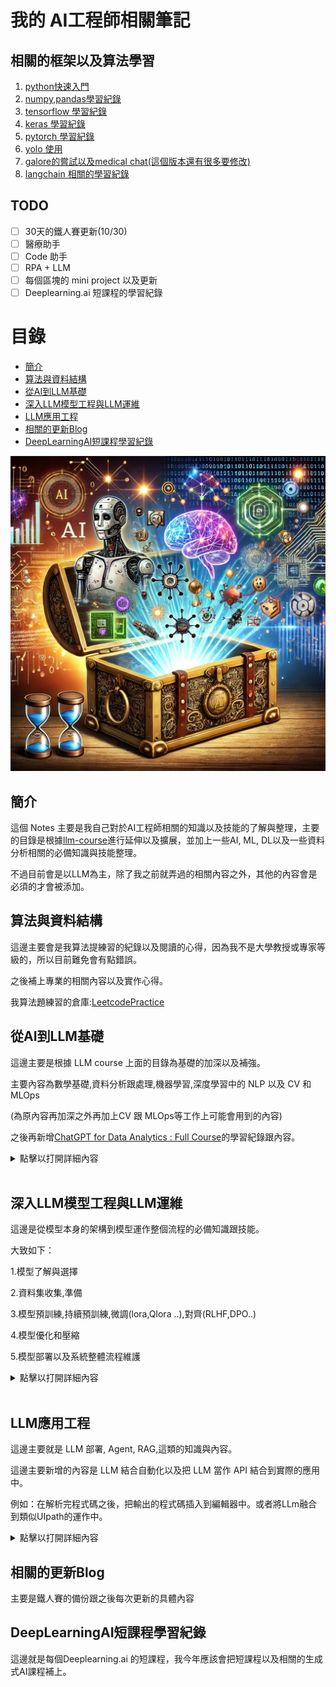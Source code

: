 # 我的 AI工程師相關筆記
## 相關的框架以及算法學習
1. [python快速入門](https://github.com/markl-a/My-AI-Engineer-s-Notes/blob/main/1.%E5%BE%9EAI%E5%88%B0LLM%E5%9F%BA%E7%A4%8E/1.AI%2CML/1.%E5%BF%AB%E9%80%9F%E5%85%A5%E9%96%80python.ipynb)
2. [numpy,pandas學習紀錄](https://github.com/markl-a/My-AI-Engineer-s-Notes/blob/main/1.%E5%BE%9EAI%E5%88%B0LLM%E5%9F%BA%E7%A4%8E/1.AI%2CML/2.Python%E7%9A%84%EF%BC%AD%EF%BC%AC%E7%9B%B8%E9%97%9C%E6%A8%A1%E5%A1%8A%E5%A5%97%E4%BB%B6%E4%BD%BF%E7%94%A8.ipynb)
3. [tensorflow 學習紀錄](https://github.com/markl-a/My-AI-Engineer-s-Notes/tree/main/1.%E5%BE%9EAI%E5%88%B0LLM%E5%9F%BA%E7%A4%8E/2.DL%2CMLOps/01.DL-Tensorflow2)
4. [keras 學習紀錄](https://github.com/markl-a/My-AI-Engineer-s-Notes/blob/main/1.%E5%BE%9EAI%E5%88%B0LLM%E5%9F%BA%E7%A4%8E/2.DL%2CMLOps/02.DL-Keras3/1.ANN/ANN.ipynb)
5. [pytorch 學習紀錄](https://github.com/markl-a/My-AI-Engineer-s-Notes/tree/main/1.%E5%BE%9EAI%E5%88%B0LLM%E5%9F%BA%E7%A4%8E/2.DL%2CMLOps/03.DL-Pytorch)
6. [yolo 使用](https://github.com/markl-a/My-AI-Engineer-s-Notes/blob/main/1.%E5%BE%9EAI%E5%88%B0LLM%E5%9F%BA%E7%A4%8E/2.DL%2CMLOps/04.CV-Ultralytics/1.yolo8%E7%89%A9%E4%BB%B6%E5%81%B5%E6%B8%AC/1.train/how_to_auto_train_yolov8_model_with_autodistill%E4%BF%AE%E6%94%B9%E7%89%88.ipynb)
7. [galore的嘗試以及medical chat(這個版本還有很多要修改)](https://github.com/markl-a/My-AI-Engineer-s-Notes/tree/main/2.%E6%B7%B1%E5%85%A5LLM%E6%A8%A1%E5%9E%8B%E5%B7%A5%E7%A8%8B%E8%88%87LLM%E9%81%8B%E7%B6%AD)
8. [langchain 相關的學習紀錄](https://github.com/markl-a/My-AI-Engineer-s-Notes/tree/main/3.LLM%E6%87%89%E7%94%A8%E5%B7%A5%E7%A8%8B/1.LangchainDemos)


## TODO

 - [ ] 30天的鐵人賽更新(10/30)
 - [ ] 醫療助手
 - [ ] Code 助手
 - [ ] RPA + LLM
 - [ ] 每個區塊的 mini project 以及更新
 - [ ] Deeplearning.ai 短課程的學習紀錄

# 目錄

- [簡介](#簡介)
- [算法與資料結構](#算法與資料結構)
- [從AI到LLM基礎](#從ai到llm基礎)
- [深入LLM模型工程與LLM運維](#深入llm模型工程與llm運維)
- [LLM應用工程](#llm應用工程)
- [相關的更新Blog](#相關的更新blog)
- [DeepLearningAI短課程學習紀錄](#deeplearningai短課程學習紀錄)

![cover](./img/aie_cover.png)

## 簡介

這個 Notes 主要是我自己對於AI工程師相關的知識以及技能的了解與整理，主要的目錄是根據[llm-course](https://github.com/mlabonne/llm-course)進行延伸以及擴展，並加上一些AI, ML, DL以及一些資料分析相關的必備知識與技能整理。

不過目前會是以LLM為主，除了我之前就弄過的相關內容之外，其他的內容會是必須的才會被添加。

## 算法與資料結構

這邊主要會是我算法提練習的紀錄以及閱讀的心得，因為我不是大學教授或專家等級的，所以目前難免會有點錯誤。

之後補上專業的相關內容以及實作心得。

我算法題練習的倉庫:[LeetcodePractice](https://github.com/markl-a/LeetcodePractice)

## 從AI到LLM基礎

這邊主要是根據 LLM course 上面的目錄為基礎的加深以及補強。

主要內容為數學基礎,資料分析跟處理,機器學習,深度學習中的 NLP 以及 CV 和 MLOps

(為原內容再加深之外再加上CV 跟 MLOps等工作上可能會用到的內容)

之後再新增[ChatGPT for Data Analytics : Full Course](https://youtu.be/uhyMqbZI6rM?si=ebSO8H07ELUZn57z)的學習紀錄跟內容。

<details>
<summary>點擊以打開詳細內容</summary>

![從AI到LLM基礎](./img/從AI到LLM基礎.png)

### 1. 機器學習數學基礎

在掌握機器學習之前，了解支撐了這些演算法的基本數學概念非常重要。不過其實大概看這三個影片課程大概就可以了，這一系列的影片教學有教學跟實作，其他的就有興趣再看。

1.線性代數:[Linear Algebra for Machine Learning](https://www.youtube.com/playlist?list=PLRDl2inPrWQW1QSWhBU0ki-jq_uElkh2a)

這對於理解許多演算法至關重要，尤其是深度學習中使用的演算法。關鍵概念包括向量、矩陣、行列式、特徵值和特徵向量、向量空間和線性變換。
  
2.微積分:[Calculus for Machine Learning ](https://www.youtube.com/playlist?list=PLRDl2inPrWQVu2OvnTvtkRpJ-wz-URMJx)

許多機器學習演算法涉及連續函數的最佳化，這需要了解導數、積分、極限和級數。另外多變量微積分和梯度的概念也很重要。
 
3.機率與統計:[Probability for Machine Learning ](https://www.youtube.com/playlist?list=PLRDl2inPrWQWwJ1mh4tCUxlLfZ76C1zge)

這些對於理解模型如何從數據中學習並做出預測至關重要。 關鍵概念包括機率論、隨機變數、機率分佈、期望、變異數、協方差、相關性、假設檢定、信賴區間、最大似然估計和貝葉斯推理。

<details>
<summary>點擊以打開可延伸的閱讀以及參考連結：</summary>
  
</br>
可延伸的閱讀以及參考：

</br>

電子書：

- [深度學習中的數學](https://github.com/jash-git/Jash-good-idea-20200304-001/blob/master/CN%20AI%20book/%E6%B7%B1%E5%BA%A6%E5%AD%A6%E4%B9%A0%E7%9A%84%E6%95%B0%E5%AD%A6.pdf)

- [深度學習基礎以及數學原理](https://github.com/HaoMood/File/blob/master/%E6%B7%B1%E5%BA%A6%E5%AD%A6%E4%B9%A0%E5%9F%BA%E7%A1%80%E5%8F%8A%E6%95%B0%E5%AD%A6%E5%8E%9F%E7%90%86.pdf)

其他相關連結：

- [動手深度學習-中的預備知識那章](https://zh-v2.d2l.ai/d2l-zh-pytorch.pdf)
- [動手深度學習這本書也能讓一般人大致上了解深度學習的運作](http://zh.gluon.ai/chapter_introduction/deep-learning-intro.html)
- [Blog- 深度學習(Deep Learning)-數學整理](https://dysonma.github.io/2021/01/27/%E6%B7%B1%E5%BA%A6%E5%AD%B8%E7%BF%92-Deep-Learning-%E6%95%B8%E5%AD%B8%E6%95%B4%E7%90%86/)
- [Blog- 機器/深度學習-基礎數學篇(一)(內容跟上面雷同)](https://chih-sheng-huang821.medium.com/%E6%A9%9F%E5%99%A8%E5%AD%B8%E7%BF%92-%E5%9F%BA%E7%A4%8E%E6%95%B8%E5%AD%B8%E7%AF%87-%E4%B8%80-1c8337179ad6)
- [我是如何學習深度學習中的數學的？(可參考方法)](https://yanwei-liu.medium.com/%E6%88%91%E6%98%AF%E5%A6%82%E4%BD%95%E5%AD%B8%E7%BF%92%E6%B7%B1%E5%BA%A6%E5%AD%B8%E7%BF%92%E4%B8%AD%E7%9A%84%E6%95%B8%E5%AD%B8%E7%9A%84-a26eee623638)

- [深度學習經典(花書)](https://github.com/ytin16/awesome-machine-learning-1/blob/master/Deep-Learning%E8%8A%B1%E4%B9%A6-%E3%80%8A%E6%B7%B1%E5%BA%A6%E5%AD%A6%E4%B9%A0%E3%80%8B-%E4%B8%AD%E6%96%87%E7%89%88.pdf)

- [深度學習經典(花書)中的數學推導](https://github.com/MingchaoZhu/DeepLearning)

- [繁中的深度學習中的數學相關資料](https://hackmd.io/@changken/rkukooSGS#%E6%A9%9F%E5%99%A8%E5%AD%B8%E7%BF%92%E5%8F%8A%E6%B7%B1%E5%BA%A6%E5%AD%B8%E7%BF%92%E7%9A%84%E8%B3%87%E6%96%99)
- [用 Python 學微積分](https://ryancheunggit.gitbooks.io/calculus-with-python/content/01Functions.html)
- [機器學習的數學基礎：矩陣篇](http://www.hahack.com/math/math-matrix/)
- [機器學習的數學基礎：向量篇](http://www.hahack.com/math/math-vector/)
- [機器學習的數學基礎：線性代數進階篇](http://www.hahack.com/math/math-linear-algebra-graded/)
- [Python for Probability, Statistics, and Machine Learning](https://github.com/unpingco/Python-for-Probability-Statistics-and-Machine-Learning)
- [Think Bayes](https://greenteapress.com/wp/think-bayes/)
- [統計分佈 方開泰教授 王元教授](http://item.jd.com/12019664.html)
- [概率論與數理統計 陳希孺教授](https://www.amazon.cn/dp/B073LBYPZ4/ref=sr_1_1?ie=UTF8&qid=1546071311&sr=8-1&keywords=陈希儒)
- [Linear Regression in Python with Scikit-Learn](https://stackabuse.com/linear-regression-in-python-with-scikit-learn/)
- [線性代數自學課程，國內外學習資源](https://selflearningsuccess.com/linear-algebra-courses/#Mathematics_for_Machine_Learning_Linear_Algebra): 本文彙整國內外線性代數自學課程，提供給規劃學習線性代數的朋友們參考。
- [3Blue1Brown - 線性代數的本質](https://www.youtube.com/watch?v=fNk_zzaMoSs&list=PLZHQObOWTQDPD3MizzM2xVFitgF8hE_ab): 此系列的影片介紹幾何相關的概念
- [StatQuest with Josh Starmer - 統計基礎知識](https://www.youtube.com/watch?v=qBigTkBLU6g&list=PLblh5JKOoLUK0FLuzwntyYI10UQFUhsY9): 為許多統計概念提供簡單明了的解釋。
- [Aerin女士的AP統計直觀理解](https://automata88.medium.com/list/cacc224d5e7d): 提供每個機率分佈背後的Medium文章清單。
- [沉浸式線性代數](https://immersivemath.com/ila/learnmore.html): 線性代數的另一種圖像化詮釋.
- [Khan Academy - 線性代數](https://www.khanacademy.org/math/linear-algebra): 非常適合初學者，因為它以非常直觀的方式解釋了概念。
- [Khan Academy - 微積分](https://www.khanacademy.org/math/calculus-1): 一門涵蓋微積分所有基礎知識的互動課程。
- [Khan Academy - 機率與統計](https://www.khanacademy.org/math/statistics-probability): 以易於理解的格式提供材料。
---
</details>

### 2. AI簡介

- **AI大致的歷史跟介紹**:
    - [人工智慧史-維基百科](https://zh.wikipedia.org/zh-tw/%E4%BA%BA%E5%B7%A5%E6%99%BA%E8%83%BD%E5%8F%B2)
    - [人工智慧到生成式AI的發展(2010 ~2024)](https://github.com/markl-a/My-AI-Engineer-s-Notes/blob/main/1.%E5%BE%9EAI%E5%88%B0LLM%E5%9F%BA%E7%A4%8E/1.AI%2CML/%E4%BA%BA%E5%B7%A5%E6%99%BA%E6%85%A7%E5%88%B0%E7%94%9F%E6%88%90%E5%BC%8FAI%E7%9A%84%E7%99%BC%E5%B1%95(2010%20~2024).md)

- **AI課程推薦**:

    -  這邊我推薦大致可以通過這個課程入門AI:
        [Harvard CS50’s Artificial Intelligence with Python – Full University Course](https://youtu.be/5NgNicANyqM?si=yTbD-6wCbPYzsCVL)

        下面的課程在學完之後也可以參考下，不過基本上面那個應該就足夠了。

        [General Intro | Stanford CS221: Artificial Intelligence: Principles and Techniques (Autumn 2021)](https://youtu.be/ZiwogMtbjr4?si=1KUL6JkiQE7qyiju)

        [MIT 6.034 Artificial Intelligence, Fall 2010](https://youtu.be/TjZBTDzGeGg?si=9qV18PmDo9i63Qxsu)

        可以從上面的內容發現，隨著時間的演變，這些基礎學科的內容著重的部分其實也有很多改變，所以要學的話大概也就學自己需要的就可以了。

### 3. 機器學習與Python

Python 是一種強大而靈活的程式語言，由於其可讀性、一致性和強大的資料科學庫生態系統，特別適合機器學習。


- **Python基礎**: Python程式設計需要很好地理解基本語法、資料類型、錯誤處理和物件導向程式設計。
    -  推薦閱讀,應用-[Python自學從哪開始？線上免費資源一次告訴你！](https://blog.luckertw.com/python-learning/)
    - 其實去 freecode camp 練下大概就可以了，程式語言只要會C ,C++的話，除了彙編語言或verilog這類的語言之外其他的語言就不會相差太多。
    - 在弄清楚基本的原理後，實作的項目可參考: [Project-based-learning](https://github.com/practical-tutorials/project-based-learning?tab=readme-ov-file#python)
- **資料科學函式庫**: 包括熟悉用於數值運算的 NumPy、用於資料操作和分析的 Pandas、用於資料視覺化的 Matplotlib 和 Seaborn。
    -  推薦閱讀,應用-[Data Analysis with Python - Full Course for Beginners (Numpy, Pandas, Matplotlib, Seaborn)](https://youtu.be/r-uOLxNrNk8?si=vHI8UVb-CvwmPgzY)
- **資料預處理**: 這涉及特徵縮放和標準化、處理缺失資料、異常值檢測、分類資料編碼以及將資料拆分為訓練集、驗證集和測試集。
    -  推薦閱讀,應用- 概覽[[資料分析&機器學習] 第2.4講：資料前處理(Missing data, One-hot encoding, Feature Scaling)](https://medium.com/jameslearningnote/%E8%B3%87%E6%96%99%E5%88%86%E6%9E%90-%E6%A9%9F%E5%99%A8%E5%AD%B8%E7%BF%92-%E7%AC%AC2-4%E8%AC%9B-%E8%B3%87%E6%96%99%E5%89%8D%E8%99%95%E7%90%86-missing-data-one-hot-encoding-feature-scaling-3b70a7839b4a)
    -  推薦閱讀,應用-[[機器學習筆記]數據預處理](https://doremi31618.medium.com/%E6%A9%9F%E5%99%A8%E5%AD%B8%E7%BF%92%E7%AD%86%E8%A8%98-%E6%95%B8%E6%93%9A%E9%A0%90%E8%99%95%E7%90%8601-ae90853978da)
- **機器學習課程**:[Machine Learning in 2024 – Beginner's Course](https://youtu.be/bmmQA8A-yUA?si=_2Ga-3WKdar_80fj)
- **機器學習函式庫**: 熟練使用 Scikit-learn（一個提供多種監督和非監督學習演算法的函式庫）至關重要。了解如何實現線性迴歸、邏輯迴歸、決策樹、隨機森林、k 最近鄰 (K-NN) 和 K 均值聚類等演算法非常重要。PCA 和 t-SNE 等降維技術也有助於視覺化高維度資料。
    -  推薦閱讀,應用(裡面有ipynb)-[Scikit-learn Crash Course - Machine Learning Library for Python](https://www.youtube.com/watch?v=0B5eIE_1vpU&t=240s)
    -  推薦閱讀,應用(裡面有ipynb)-[Python for Data Science Course – Hands-on Projects with EDA, AB Testing & Business Intelligence](https://youtu.be/FTpmwX94_Yo?si=6ctmP5mvrXas88y4)


📚 資源：

- [Python 資料科學手冊(裡面有ipynb ,colab)](https://jakevdp.github.io/PythonDataScienceHandbook/)
- [Real Python](https://realpython.com/): 綜合資源，包含初學者和進階 Python 概念的文章和教學。
- [freeCodeCamp - 學習 Python](https://www.youtube.com/watch?v=rfscVS0vtbw): 長影片，完整介紹了 Python 中的所有核心概念。
- [Python 資料科學手冊](https://jakevdp.github.io/PythonDataScienceHandbook/): 免費的數位書籍，是學習 pandas、NumPy、Matplotlib 和 Seaborn 的絕佳資源。
- [freeCodeCamp - 適合所有人的機器學習](https://youtu.be/i_LwzRVP7bg): 為初學者介紹不同的機器學習演算法。
- [Udacity - 機器學習簡介](https://www.udacity.com/course/intro-to-machine-learning--ud120): 免費課程，涵蓋 PCA 和其他幾個機器學習概念。

---
### 4. 神經網絡,深度學習與自然語言處理(NLP)和電腦視覺(CV)

- **基礎知識**: 這包括理解神經網路的結構，例如層、權重、偏差和激活函數（sigmoid、tanh、ReLU 等）
    - [3Blue1Brown - 什麼是神經網路？](https://www.youtube.com/watch?v=aircAruvnKk): 該影片直觀地解釋了神經網路及其內部運作原理。
- **深度學習框架**: 目前是在深度學習框架方面還是 Pytorch 最熱門，但是有些老應用跟某些 Google 相關的應用仍還是使用 Tensorflow 。假如要入門的話建議下面四個連結找一個入門並實作一個應用即可。
    - [freeCodeCamp - 深度學習速成課程](https://www.youtube.com/watch?v=VyWAvY2CF9c): 此影片簡潔地介紹了深度學習中所有最重要的概念。
    - [動手深度學習官網](https://zh.d2l.ai/chapter_linear-networks/index.html)
    - [動手深度學習包含 tensorflow,pytorch 程式碼的教學，不過要自己debug](https://zh-v2.d2l.ai/d2l-zh.zip)
    - [pytorch官網教學](https://pytorch.org/tutorials/beginner/basics/intro.html):建議學習路線: Introduction to PyTorch ->Image and Video ,Audio ,Text 按需學習，只學需要的就好(建議只先選一個)。
    - [tensorflow 官網教學](https://www.tensorflow.org/tutorials?hl=zh-tw): Begginner -> Adanced(也是建議按需學習)
- **訓練與最佳化**: 熟悉反向傳播和不同類型的損失函數，例如均方誤差 (MSE) 和交叉熵。了解各種最佳化演算法，例如梯度下降、隨機梯度下降、RMSprop 和 Adam。
神經網路是許多機器學習模型的基本組成部分，特別是在深度學習領域。為了有效地利用它們，全面了解它們的設計和機制至關重要。
- **過度擬合**: 了解過度擬合的概念（模型在訓練資料上表現良好，但在未見過的資料上表現不佳）並學習各種正則化技術（dropout、L1/L2 正則化、提前停止、資料增強）來防止過度擬合。
- **實作多層感知器 (MLP)**: 使用 PyTorch 建構 MLP，也稱為全連接網路。
  
📚 其他資源:
- [Patrick Loeber - PyTorch 教學](https://www.youtube.com/playlist?list=PLqnslRFeH2UrcDBWF5mfPGpqQDSta6VK4): 為初學者學習 PyTorch 的系列影片。

---

#### 4.1 電腦視覺(CV)

電腦視覺 (Computer Vision)：電腦視覺是人工智慧的一個分支，它使電腦能夠從數位圖像和影片中提取、分析和理解有意義的資訊。電腦視覺的應用範圍廣泛，從自動駕駛汽車到醫學影像分析，再到增強現實。


**深度學習在計算機視覺中的應用**涉及到使用深度神經網絡（如卷積神經網絡）來進行圖像識別、分類、分割等任務。這些技術已廣泛應用於自動駕駛、醫療影像分析、監控系統等領域。

### 1. **卷積神經網絡 (CNN) 基礎**
- **基本結構**: 學習CNN的基本結構，包括卷積層、池化層、激活函數和全連接層。
- **經典架構**: 了解經典的CNN架構如LeNet、AlexNet、VGG、GoogLeNet、ResNet等，以及它們在ImageNet等大型數據集上的應用。

    - [Stanford CS231n: Convolutional Neural Networks for Visual Recognition](http://cs231n.stanford.edu/): 深入了解CNN理論和實踐的課程資源。
    - [Andrew Ng's Deep Learning Specialization](https://www.coursera.org/specializations/deep-learning): 包括卷積神經網絡的專門課程。

### 2. **圖像分類與識別**
- **圖像分類**: 使用深度學習模型進行圖像分類任務，包括單標籤和多標籤分類。
- **物體檢測**: 了解區域提議網絡（RPN）及其在Faster R-CNN中的應用，以及其他物體檢測方法如YOLO和SSD。

    - [YOLO: Real-Time Object Detection](https://pjreddie.com/darknet/yolo/): 了解YOLO算法的實際應用。
    - [Faster R-CNN Paper](https://arxiv.org/abs/1506.01497): 了解物體檢測中的Faster R-CNN模型。

### 3. **圖像分割**
- **語義分割**: 使用全卷積網絡（FCN）、U-Net等模型對圖像進行像素級的分類。
- **實例分割**: 了解Mask R-CNN等模型，實現對圖像中不同物體實例的區分。

    - [U-Net Paper](https://arxiv.org/abs/1505.04597): 針對生物醫學圖像分割的U-Net模型介紹。
    - [Mask R-CNN Paper](https://arxiv.org/abs/1703.06870): 詳細介紹實例分割的Mask R-CNN模型。

### 4. **生成對抗網絡 (GAN)**
- **GAN基礎**: 學習生成對抗網絡的基本原理，包括生成器和判別器的設計。
- **應用**: 探索GAN在圖像生成、圖像風格轉換、超分辨率等方面的應用。

    - [Ian Goodfellow's GAN Paper](https://arxiv.org/abs/1406.2661): GAN的原始論文。
    - [DCGAN Tutorial](https://pytorch.org/tutorials/beginner/dcgan_faces_tutorial.html): 使用PyTorch進行DCGAN的實踐教程。

### 5. **基於Transformer的模型**
- **Vision Transformer (ViT)**: 了解Transformer架構在計算機視覺中的應用，特別是在圖像分類等任務中的表現。

    - [Vision Transformer Paper](https://arxiv.org/abs/2010.11929): 詳細介紹ViT的理論和應用。

### 6. **資源與實踐**
- **實踐平台**: 使用Kaggle等平台進行實踐，參與計算機視覺比賽和項目。
- **學習工具**: 使用TensorFlow、PyTorch等框架進行模型設計和訓練。

    - [PyTorch Documentation](https://pytorch.org/docs/stable/index.html): PyTorch的官方文檔和教程。
    - [TensorFlow for Deep Learning](https://www.tensorflow.org/learn): TensorFlow的深度學習指南。

這些內容涵蓋了深度學習在計算機視覺中的核心技術和應用，幫助學習者全面掌握從基礎到進階的知識與技能。

---

#### 4.2 自然語言處理(NLP)

NLP 是人工智慧的一個令人著迷的分支，它彌合了人類語言和機器理解之間的差距。從簡單的文字處理到理解語言的細微差別，NLP 在翻譯、情緒分析、聊天機器人等許多應用中發揮著至關重要的作用。

- **文字預處理**: 學習各種文字預處理步驟，例如分詞（將文字分割成單字或句子）、詞幹擷取（將單字還原為其詞根形式）、詞形還原（與詞幹擷取類似，但考慮上下文）、停用詞刪除等。
- **特徵提取技術**: 熟悉將文字資料轉換為機器學習演算法可以理解的格式的技術。主要方法包括詞袋 (BoW)、詞頻-逆文檔頻率 (TF-IDF) 和 n-gram。
- **詞嵌入**: 詞嵌入是一種詞表示形式，允許具有相似意義的詞具有相似的表示形式。主要方法包括 Word2Vec、GloVe 和 FastText。
    - [Jay Alammar - The Illustration Word2Vec](https://jalammar.github.io/illustrated-word2vec/):了解著名 Word2Vec 架構的一個好材料。
- **遞歸神經網路 (RNN)**: 了解 RNN 的工作原理，RNN 是一種設計用於處理序列資料的神經網路。探索 LSTM 和 GRU，這兩種能夠學習長期依賴關係的 RNN 變體。
    - [Jake Tae - PyTorch RNN from Scratch](https://jaketae.github.io/study/pytorch-rnn/): 在 PyTorch 中實用且簡單地實作 RNN、LSTM 和 GRU 模型。
    - [colah's blog - Understanding LSTM Networks](https://colah.github.io/posts/2015-08-Understanding-LSTMs/): 一篇更理論性的 LSTM 網路文章。
- **基於 Transformer 跟預訓練模型的 NLP**: 由於基於類 Transformer 的模型能處理之前其他 經典 NLP 模型處理的任務，並且大部分任務能做得更好，所以我覺得這是必學的一部分。
    - [NLP course from huggingface](https://huggingface.co/learn/nlp-course/chapter1/1)

📚 Resources:
- [RealPython - NLP with spaCy in Python](https://realpython.com/natural-language-processing-spacy-python/): 有關 Python 中用於 NLP 任務的 spaCy 函式庫的詳細指南。
- [Kaggle - NLP Guide](https://www.kaggle.com/learn-guide/natural-language-processing):一些 notebooks 和資源，用於 Python 中 NLP 的實踐解釋。 

</details>

<br>


## 深入LLM模型工程與LLM運維

這邊是從模型本身的架構到模型運作整個流程的必備知識跟技能。

大致如下：

1.模型了解與選擇

2.資料集收集,準備

3.模型預訓練,持續預訓練,微調(lora,Qlora ..),對齊(RLHF,DPO..)

4.模型優化和壓縮

5.模型部署以及系統整體流程維護

<details>
<summary>點擊以打開詳細內容</summary>

![roadmap_scientist](./img/LLM_Model_Roadmap.png)
---
### LLM 簡介與架構

#### 1. **簡介**
大型語言模型（LLM）在自然語言處理（NLP）領域取得了顯著的進步。這些模型大多基於Transformer架構，特別是解碼器部分，如GPT模型系列。理解LLM的基本輸入（tokens 令牌）和輸出（logits）以及注意力機制對於掌握LLM的工作原理至關重要。

詳細的LLM簡介可參照我翻譯的：

1. [Stanford CS25-Apr 2024: V4 I Overview of Transformers - Transformers and LLMs: An Introduction(上)](https://ithelp.ithome.com.tw/articles/10343567)

2. [Stanford CS25-Apr 2024: V4 I Overview of Transformers - Transformers and LLMs: An Introduction(下)](https://ithelp.ithome.com.tw/articles/10343633)

看完上面的連結對目前大模型的狀況變可以了解一二。

**延伸閱讀與觀看**：
- [Hugging Face- NLP Course](https://huggingface.co/learn/nlp-course/zh-TW/chapter1/1): 難度較低的課程，適合快速入門和對 transformer 中的 NLP有一個了解。
- [[1hr Talk] Intro to Large Language Models](https://youtu.be/zjkBMFhNj_g?si=VnNOE1gggtAhxTDn): 大型語言模型的簡介講座。

- [CS25: Transformers United V4](https://web.stanford.edu/class/cs25/): 史丹佛大學的Transformer課程，涵蓋架構及應用，較為深入。

#### 2. **LLM 整體架構 - Transformer整體架構**

LLM通常基於Transformer架構，其中特別採用了僅使用解碼器的設計（例如GPT系列）。這些模型使用自注意力機制來處理輸入並生成輸出。其他的架構則之後會陸續介紹。

具體請參照：

1. [Let's build GPT: from scratch, in code, spelled out. 學習紀錄](https://ithelp.ithome.com.tw/articles/10343476)

2. 最原始的 transformer 版本圖文詳細敘述：[Transformer 運作原理圖解](https://jalammar.github.io/illustrated-transformer/) by Jay Alammar

3. [Let's reproduce GPT-2 (124M)](https://youtu.be/l8pRSuU81PU?si=qwkdLAXfFlk_aRJp):跑完這個流程大概對程式碼跟模型的理解絕對會更深的多。

4. [nanoGPT 流程圖像化](https://bbycroft.net/llm) by Brendan Bycroft: 3D視覺化展示LLM內部運作。

**延伸閱讀與觀看**：
- [LLM Foundations](https://fullstackdeeplearning.com/llm-bootcamp/spring-2023/llm-foundations/): 包含詳細的模型架構介紹和理論背景。-這個類似上面的內容，不過內容比較廣泛以及片介紹性質。

- [LLM-from-scratch.ipynb](https://colab.research.google.com/gist/iamaziz/171170dce60d9cd07fab221507fd1d52): 簡化版的GPT模型實作範例。

- [從編解碼和字詞嵌入開始，一步一步理解Transformer](https://www.youtube.com/watch?v=GGLr-TtKguA)

- [Hugging Face - transformers doc](https://huggingface.co/docs/transformers/v4.44.0/en/quicktour): Hugging Face 的 transformers庫的文件和教學，對transformer 的方方面面都有介紹到，英文的版本最為詳細。

- [Building LLMs from Scratch](https://youtu.be/UU1WVnMk4E8?si=Vn1IbHE5p5LUQmKi): 這個類似 Let's build GPT: from scratch，不過更為詳細。

- [GPT-2圖解](https://jalammar.github.io/illustrated-gpt2/) by Jay Alammar: 專注於GPT架構的視覺化解釋。

#### 3. **標記化 Tokenization**
將原始文本資料轉換為模型可以理解的格式，即token。這過程包括將文本拆分為標記（通常是單字或子單字）。

**具體請參考:**
- [Let's build the GPT Tokenizer](https://youtu.be/zduSFxRajkE?si=IhIuECg3ZSGHRtWT): 解釋如何構建GPT分詞器。

中文方面兩者擇一了解即可，找了很久沒找到繁中的，感覺可惜。

- [怎么让英文大预言模型支持中文？（一）构建自己的tokenization 
](https://www.cnblogs.com/xiximayou/p/17500806.html)

- [【中文编码】利用bert-base-chinese中的Tokenizer实现中文编码嵌入](https://blog.csdn.net/qq_43426908/article/details/134748200)



#### 4. **注意力機制**
注意力機制是LLM的核心技術，它使得模型能夠在生成輸出時關注輸入的不同部分。這包括自注意力和縮放點積注意力機制，相關的介紹其實在前面架構介紹的內容裡也有提到。

**延伸閱讀與觀看**：
- [Attention? Attention!](https://lilianweng.github.io/posts/2018-06-24-attention/) by Lilian Weng: 對注意力機制必要性的正式介紹。
- [動手深度學習-注意力機制](https://zh.d2l.ai/chapter_attention-mechanisms/index.html): 詳細介紹注意力機制的理論和實現。

#### 5. **文字生成**
模型使用不同的策略生成文本輸出。常見策略包括貪婪解碼、波束搜尋、top-k 採樣和核採樣。
- [Decoding Strategies in LLMs](https://mlabonne.github.io/blog/posts/2023-06-07-Decoding_strategies.html): 對各種解碼策略的圖像化介紹及程式碼實現。

**延伸閱讀與觀看**：
- [如何產生文本: 透過 Transformers 以不同的解碼方法產生文本](https://huggingface.co/blog/zh/how-to-generate): 介紹各種文本生成策略及其實現。

#### 6. **參考的流程跑通專案**

下面的都是對岸的，沒辦法，因為流程跟繁中是最類似的，假如有繁中的話拜託讓我知道，萬分感謝。

1. [GPT2-Chinese](https://github.com/Morizeyao/GPT2-Chinese)
2. [ChatLM-mini-Chinese](https://github.com/charent/ChatLM-mini-Chinese)

#### 7. **其他的模型架構或方法**

##### 7.1 **新的位置嵌入 Positional embeddings相關方法**: 

在了解原始 transformer 的 Positional embeddings方法後，就可看下不同的方法，像是[RoPE](https://arxiv.org/abs/2104.09864) 這樣的相對位置編碼方案。或實現 [YaRN](https://arxiv.org/abs/2309.00071) (通過溫度因子乘以注意力矩陣) 跟 [ALiBi](https://arxiv.org/abs/2108.12409) (基於token距離的注意力獎懲) 來擴展上下文長度。

- [Extending the RoPE](https://blog.eleuther.ai/yarn/) by EleutherAI: 總結不同位置編碼技術的文章.

- [Understanding YaRN](https://medium.com/@rcrajatchawla/understanding-yarn-extending-context-window-of-llms-3f21e3522465) by Rajat Chawla: 對YaRN的介紹.
  
##### 7.2 **Mamba ,RWKV , TTT等新模型**:

說是新模型其實提出也有一段時間了，我感覺我問了Chat-gpt, Gemini, Claude 有哪些2024或2023新提出的大模型架構還比我自己找的文章速度要快，所以有興趣的自己去問問就好。

- Mamba 介紹：[一文讀懂Mamba：具有選擇狀態空間的線性時間序列建模](https://zhuanlan.zhihu.com/p/680846351)

- RWKV 介紹:[RWKV 模型解析](https://zhuanlan.zhihu.com/p/640050680)

- TTT 介紹:[Test-Time Training on Graphs with Large Language Models (LLMs)](https://arxiv.org/pdf/2404.13571)

- [REALM: Integrating Retrieval into Language Representation Models](https://research.google/blog/realm-integrating-retrieval-into-language-representation-models/):結合了 Transformer 和外部記憶體，能夠存儲和檢索知識，提高模型在知識密集型任務上的表現。

- [RETRO](https://www.jiqizhixin.com/articles/2022-01-04-8): DeepMind 提出的模型，使用檢索器從大型資料庫中獲取資訊，增強模型的知識和事實準確性。



##### 7.3 **模型融合 Model merging**: 

另外將以訓練的模型合併也是一個提升表先的方法，具體的可參考這個 [mergekit](https://github.com/cg123/mergekit) 庫，這個課實現了許多融合的方法，如 SLERP, [DARE](https://arxiv.org/abs/2311.03099), 和 [TIES](https://arxiv.org/abs/2311.03099)。

模型融合通常指的是將多個已訓練的模型合併成一個單一模型的過程。這不僅僅是用參數平均或投票決定輸出，而是在模型的權重和結構層面上進行合併。這個過程不需要再次訓練，可以通過數學操作（如球面線性內插（SLERP）或其他融合技術）將不同模型的知識整合起來。模型融合可用於創建一個表現更佳、更強大的模型，通常是將多個模型在特定任務上的優勢結合起來。

- [Merge LLMs with mergekit](https://mlabonne.github.io/blog/posts/2024-01-08_Merge_LLMs_with_mergekit.html): 關於使用mergekit進行模型融合的教程.

##### 7.4 **專家混合 Mixture of Experts**: 

[Mixtral](https://arxiv.org/abs/2401.04088) 因其卓越的性能而重新使MoE架構流行起來。 與此同時，開源社區出現了一種frankenMoE，通過融合像 [Phixtral](https://huggingface.co/mlabonne/phixtral-2x2_8)這樣的模型，這是一個更經濟且性能良好的選項。MoE是一種結構，它包含多個子模型或“專家”，每個專家專門處理不同的任務或數據子集。在MoE架構中，一個“gate”或調度器決定對於給定的輸入，哪個專家被使用。這是一種稀疏啟動方法，可以大幅提升模型的容量和效率，因為不是所有的專家都會對每個輸入進行響應。

- [Mixture of Experts Explained](https://huggingface.co/blog/moe) by Hugging Face: 關於MoE及其工作方式的詳盡指南.
  
##### 7.5 **多模態模型 Multimodal models**: 

這類模型像是（ [CLIP](https://openai.com/research/clip), [Stable Diffusion](https://stability.ai/stable-image), 或 [LLaVA](https://llava-vl.github.io/)) 能處理多種類型的輸入（文本、圖像、音頻等）以及具備了統一的嵌入空間，從而具備了強大的應用能力，如文本到圖像。
    
- [Large Multimodal Models](https://huyenchip.com/2023/10/10/multimodal.html) by Chip Huyen: 對多模態系統及其近期發展歷史的概述.
    
- [Sora可能架構的解析](https://blog.csdn.net/v_JULY_v/article/details/136143475?spm=1000.2115.3001.5927)
---
其實大致流程應該是：
    1. 確定需求 
    2. 預訓練模型選擇 
    3. 構建或選擇資料集 
    4. 微調,對齊 
    5. 壓縮 
    6. 評估

只是我因為想把訓練方式根據資料量的差異由大排到小，

所以我就把 ( 預訓練與預訓練模型選擇 ) 放到第三個講。

另外，內容有誤的地方請立刻通知我！！

### 2. 構建或選擇資料集

雖然從維基百科和其他網站找到原始資料很容易，

但在許多環境中收集成對的問答、範例和答案卻很困難。

與傳統的機器學習一樣，資料集的品質直接影響模型的成效，因此可說是微調過程中最重要的環節。

要用到的資料集又被稱為指令資料集（Instruction Dataset），可以簡單理解為問答的資料集。

可參考的整體流程:

- [Preparing a Dataset for Instruction tuning](https://wandb.ai/capecape/alpaca_ft/reports/How-to-Fine-Tune-an-LLM-Part-1-Preparing-a-Dataset-for-Instruction-Tuning--Vmlldzo1NTcxNzE2) by Thomas Capelle:
    -  Alpaca和Alpaca-GPT4資料集的探索以及如何標準化資料。

- [GPT 3.5 for news classification](https://medium.com/@kshitiz.sahay26/how-i-created-an-instruction-dataset-using-gpt-3-5-to-fine-tune-llama-2-for-news-classification-ed02fe41c81f) by Kshitiz Sahay: 
    - 使用GPT 3.5建立範例資料集來微調Llama 2的新聞分類。 


1. **使用現有的資料集**：資料集可以在Kaggle、Huggingface、GitHub和GitLab上尋找。
    
    比較有名的包括[TMMLU+ Dataset](https://huggingface.co/datasets/ikala/tmmluplus)。此外，Huggingface上還有一些繁體中文訓練集可供使用。
    - 如果沒有你需要的資料集，可以將英文或簡中翻譯成繁體中文，參考[這個方法](https://github.com/vTuanpham/Large_dataset_translator)。

2. **使用工具收集資料並製作成資料集**：
    - [How to scrape the web for LLM in 2024: Jina AI (Reader API), Mendable (firecrawl) and Scrapegraph-ai](https://www.youtube.com/watch?v=QxHE4af5BQE&t=6s)
    - [Scrape Any Website using llama3+Ollama+ScrapeGraphAI | Fully Local + Free](https://youtu.be/2BTI3KIiGHU?si=M_t4CZhHHpPEukpR)
    - [AI時代新爬蟲：網站自動轉LLM數據，firecrawl深度玩法解讀](https://www.youtube.com/watch?v=mx06IpGRJWo)

3. **使用類 [Alpaca](https://crfm.stanford.edu/2023/03/13/alpaca.html)的方法產生資料集**：使用OpenAI API（GPT）從頭開始產生合成資料。可以指定種子和系統提示來建立多樣化的資料集。
    - 範例1(使用 Langchain 和 GPT-4 產生葡萄牙語臨床指導資料集): [Generating a Clinical Instruction Dataset](https://medium.com/mlearning-ai/generating-a-clinical-instruction-dataset-in-portuguese-with-langchain-and-gpt-4-6ee9abfa41ae) by Solano Todeschini: 關於如何使用GPT-4建立綜合指導資料集的教學。
    - 簡單任務的範例2: [How To Create Datasets for Finetuning From Multiple Sources! Improving Finetunes With Embeddings.](https://youtu.be/fYyZiRi6yNE?si=mYgoyAeCMkkKQUr1)   
    - 簡單任務的範例3: [How I created an instruction dataset using GPT 3.5 to fine-tune Llama 2 for news classification](https://medium.com/@kshitiz.sahay26/how-i-created-an-instruction-dataset-using-gpt-3-5-to-fine-tune-llama-2-for-news-classification-ed02fe41c81f)

3. **進階技巧**：了解如何使用[Evol-Instruct](https://arxiv.org/abs/2304.12244)改進現有資料集，如何產生和[Orca](https://arxiv.org/abs/2306.02707)及[phi-1](https://arxiv.org/abs/2306.11644)論文中類似的高品質合成資料。
    - [Evol-Instruct中文概略的解釋](https://zhuanlan.zhihu.com/p/668755469)

4. **資料過濾**：傳統技巧包括使用正規表示式、刪除近似重複項、關注具有大量標記的答案等。
    - [Dataset creation for fine-tuning LLM](https://colab.research.google.com/drive/1GH8PW9-zAe4cXEZyOIE-T9uHXblIldAg?usp=sharing): 包含一些過濾資料集和上傳結果技術的Notebook。

5. **提示詞模板**：目前還沒有真正的標準方法來格式化說明範本和答案，因此了解不同的聊天範本很重要，如[ChatML](https://learn.microsoft.com/en-us/azure/ai-services/openai/how-to/chatgpt?tabs=python&pivots=programming-language-chat-ml)和[Alpaca](https://crfm.stanford.edu/2023/03/13/alpaca.html)等。
    - [Chat Template](https://huggingface.co/blog/chat-templates) by Matthew Carrigan: 關於提示模板的Hugging Face頁面。

---
### 3. 預訓練以及預訓練模型選擇

#### 預訓練模型選擇

目前我查詢並經過粗略的使用後覺得應該可使用的繁體中文大模型如下:

1. [國研院-Llama3-TAIDE](https://huggingface.co/taide)
2. [MediaTek Research -Breeze](https://huggingface.co/MediaTek-Research)
3. [繁體中文專家模型開源專案TAiwan Mixture of Experts」（Project TAME）](https://github.com/MiuLab/Taiwan-LLM)
[yentinglin's Collections](https://huggingface.co/collections/yentinglin/taiwan-llm-6523f5a2d6ca498dc3810f07?source=post_page-----165f53147e6c--------------------------------)
4. [群創光電-白龍](https://huggingface.co/INX-TEXT/Bailong-instruct-7B?fbclid=IwAR22LjrWw2LfqOXGLHp3dScUf4uQAM6ozpBP7xLhO7lfvuEb8qLTuaq_0hE)(這個我不確定)

國外可用於微調的開放大模型(可在其他家雲端或本地運作)基本是 LLAMA, GEMMA, BLOOM, Mistral。

只能在遠端微調的大概就很多了(Gemini , GPT系列 等等)。

建議要練習的話先從LLAMA 模型開始就可以了，之後再根據情況挑選符合自己需求的就可。

繁體中文的微調可先試試前面三個。

#### 預訓練

快速入門:[Pretraining LLMs-Deeplearning.ai 短課程](https://www.deeplearning.ai/short-courses/pretraining-llms/)

預訓練是一個非常漫長且成本高昂的過程，這就是為什麼這不是一般人在工作中的重點。

但是對預訓練期間發生的情況有一定程度的了解是很好的。

簡單來說，了解可以，[類似玩具級的 GPT2 預訓練在 vast.ai 租個 4 GPU 的機器](https://github.com/karpathy/llm.c/discussions/677)或在colab用a100(不過這個時間一定會超過24小時，需要寫checkpoint存儲模型跟腳本定時重新 load 一遍) 應該是可以實現的。

但是目前商業等級的實現沒四千萬別做，目前已知花最少錢訓練的是[10萬美元](https://www.ithome.com.tw/news/158779)，另外，[我從新聞得知通常的訓練成本是120萬美元左右](https://tw.news.yahoo.com/chatgpt%E6%9C%89%E5%A4%9A%E7%87%92%E9%8C%A2-%E5%88%9D%E5%A7%8B%E6%99%B6%E7%89%87%E9%9C%808%E5%84%84-%E6%AC%A1%E8%A8%93%E7%B7%B4%E6%88%90%E6%9C%AC%E4%B8%8A%E7%9C%8B1200%E8%90%AC%E7%BE%8E%E5%85%83-014000496.html)。

不過我想隨著時間的推進，之後應該會有更加高效以及更快速的方法出現。

* 目前號稱完全開源的預訓練模型：
    * 1.[olmo](https://allenai.org/olmo):[號稱真正開源！AI2釋出OLMo語言模型和所有相關資料](https://www.ithome.com.tw/news/161199)
        * [史上首个100%开源大模型重磅登场，破纪录公开代码/权重/数据集/训练全过程，AMD都能训](https://36kr.com/p/2632336993616134)
    * 2.[LLM 360](https://www.llm360.ai/): 開源大語言模型框架，包含訓練和資料準備代碼、資料、指標和模型。
    * 3.[全球首個完全開源的大語言模型Dolly，性能堪比 GPT3.5！](https://github.com/databrickslabs/dolly)

* **資料處理流程**: 預訓練需要龐大的資料集 (例如： [Llama 2](https://arxiv.org/abs/2307.09288) 使用 2 兆個tokens進行訓練) ，需要將這些資料集過濾、標記化並與預先定義的詞彙進行整理。
    * [LLMDataHub](https://github.com/Zjh-819/LLMDataHub) by Junhao Zhao: 用於預訓練、微調和 RLHF 的精選資料集清單。
    * [Training a causal language model from scratch](https://huggingface.co/learn/nlp-course/chapter7/6?fw=pt) by Hugging Face: 使用 Transformers 庫從頭開始預先訓練 GPT-2 模型。
    * [TinyLlama](https://github.com/jzhang38/TinyLlama) by Zhang et al.: 可在此項目很好地了解 Llama 模型是如何從頭開始訓練的。
    * [使用pytorch，用搭积木的方式实现完整的Transformer模型](https://zhuanlan.zhihu.com/p/682451065) 
    
* **因果語言建模(Causal language modeling)**: 了解因果語言建模和掩碼語言建模(causal and masked language modeling)之間的區別,以及本例中使用的損失函數。更多高效率的預訓練知識可前往 [Megatron-LM](https://github.com/NVIDIA/Megatron-LM) 或[gpt-neox](https://github.com/EleutherAI/gpt-neox)了解。
    * [Causal language modeling](https://huggingface.co/docs/transformers/tasks/language_modeling) by Hugging Face: 解釋因果語言建模和屏蔽語言建模之間的差異以及如何快速微調 DistilGPT-2 模型。
* **縮放的規律**: [縮放的規律](https://arxiv.org/pdf/2001.08361.pdf) 根據模型大小、資料集大小和用於訓練的計算量描述預期的模型性能。
    * [Chinchilla's wild implications](https://www.lesswrong.com/posts/6Fpvch8RR29qLEWNH/chinchilla-s-wild-implications) by nostalgebraist: 討論縮放定律並解釋它們對大語言模型的意義。
* **高效能運算**: 這有點超出了本文的範圍，但如果您打算從頭開始創建自己的LLMs(大語言模型)（硬體、分散式工作負載等），那麼更多有關 HPC 的知識是對你而言是必要的。
  
📚 **參考資料**:
* [BLOOM](https://bigscience.notion.site/BLOOM-BigScience-176B-Model-ad073ca07cdf479398d5f95d88e218c4) by BigScience: 描述如何建立 BLOOM 模型的 Notion 頁面，其中包含大量有關工程部分和遇到問題的有用資訊。
* [OPT-175 Logbook](https://github.com/facebookresearch/metaseq/blob/main/projects/OPT/chronicles/OPT175B_Logbook.pdf) by Meta: 研究日誌顯示出了什麼錯的以及什麼是正確的。如果您計劃預先訓練非常大的語言模型（在本例中為 175B 參數），則非常有用。

---
### 4. 監督微調 (Supervised Fine-Tuning)

預訓練模型僅針對下一個標記(next-token)預測任務進行訓練，這就是為什麼它們不是有用的助手。

SFT 允許您調整它們以回應指令。此外，它允許您根據任何資料（私人資料、GPT-4 無法看到的資料等）微調您的模型並使用它，而無需支付 OpenAI 等 API 的費用。

Decoder Only ,Encoder Only 跟 原始 Transformer 在進行訓練時的差異:

 - Decoder Only ,Encoder Only 在訓練或微調時，問與答通常都是放在同一個地方(Decoder 或 Encoder)，並在問與答使用 EOS,其他終止符號或模板區分問與答。
 - 只是 Decoder only 的視為生成任務，而Encoder Only的則視為填空，原始 Transformer則是依照原本設定的方式進行訓練。

* 簡介跟教學：
    * [Finetuning Large Language Models-Deeplearning.ai短課程(推薦)](https://learn.deeplearning.ai/courses/finetuning-large-language-models/):
        * 看完這個大概就對微調技術有個大致的了解了。
    * [用人話講解微調技術](https://www.zhihu.com/zvideo/1723348624463994881)：請只專注技術。
* **全微調**: 全微調是指訓練模型中的所有參數 ( 就是模型訓練，只是資料量不多，並且資料通常是特定任務或子領域上的 )。這不是一種有效的技術，但它會產生稍微好一點的結果.
    * [The Novice's LLM Training Guide](https://rentry.org/llm-training) by Alpin: 概述微調 LLM 時要考慮的主要概念和參數.
* [**LoRA**](https://arxiv.org/abs/2106.09685): 一種基於低階適配器(low-rank adapters)的高效參數微調技術（PEFT）。我們不訓練所有參數，而是只訓練這些適配器(adapters)。
    * [LoRA insights](https://lightning.ai/pages/community/lora-insights/) by Sebastian Raschka: 有關 LoRA 以及如何選擇最佳參數的實用見解.
    * [Fine-Tune Your Own Llama 2 Model](https://mlabonne.github.io/blog/posts/Fine_Tune_Your_Own_Llama_2_Model_in_a_Colab_Notebook.html): 有關如何使用 Hugging Face 庫微調 Llama 2 模型的實作教學.
    * [Padding Large Language Models](https://towardsdatascience.com/padding-large-language-models-examples-with-llama-2-199fb10df8ff) by Benjamin Marie: 為因果LLMs(causal LLMs)填充訓練範例的最佳實踐 
* [**QLoRA**](https://arxiv.org/abs/2305.14314): 另一個基於 LoRA 的 PEFT，它還將模型的權重量化為 4 bits，並引入分頁優化器來管理記憶體峰值。將其與[Unsloth](https://github.com/unslothai/unsloth)結合使用，可以在免費的 Colab 筆記本上運行。
* **[Axolotl](https://github.com/OpenAccess-AI-Collective/axolotl)**: 一種用戶友好且功能強大的微調工具，用於許多最先進的開源模型。
    * [A Beginner's Guide to LLM Fine-Tuning](https://mlabonne.github.io/blog/posts/A_Beginners_Guide_to_LLM_Finetuning.html): 有關如何使用 Axolotl 微調 CodeLlama 模型的教學.
* [**DeepSpeed**](https://www.deepspeed.ai/): 針對多 GPU 和多節點設定的 LLM 的高效預訓練和微調（在 Axolotl 中實現）。
    
📚 **參考資料**:
* [万字长文之提示学习和微调大模型（Prompt Learning & Prompt Tuning）](https://zhuanlan.zhihu.com/p/670039833)
* [大模型微调总结](https://www.zhihu.com/tardis/zm/art/627642632?source_id=1003)
* [Finetuning Large Language Models 的課程筆記](https://hackmd.io/@YungHuiHsu/HJ6AT8XG6)

---
### 5. 偏好對齊

經過監督微調後，RLHF 是用來使 LLM 的答案與人類期望保持一致的一個步驟。這個想法是從人類（或人工）回饋中學習偏好，這可用於減少偏見、審查模型或使它們以更有用的方式行事。它比 SFT 更複雜，並且通常被視為可選項之一。
* 簡介與入門：
    * [Reinforcement Learning From Human Feedback-Deeplearning.ai短課程(推薦)](https://learn.deeplearning.ai/courses/reinforcement-learning-from-human-feedback/):
        * 看完這個大概就對RLHF有個大致的了解了。
    * [一文看盡LLM對齊技術：RLHF、RLAIF、PPO、DPO](https://zhuanlan.zhihu.com/p/712819706)
    * [An Introduction to Training LLMs using RLHF](https://wandb.ai/ayush-thakur/Intro-RLAIF/reports/An-Introduction-to-Training-LLMs-Using-Reinforcement-Learning-From-Human-Feedback-RLHF---VmlldzozMzYyNjcy) by Ayush Thakur: 這解釋了為什麼 RLHF 對於減少大語言模型的偏見和提高績效是可取的。
    * [Illustration RLHF](https://huggingface.co/blog/rlhf) by Hugging Face: RLHF 簡介，包括獎勵模型訓練和強化學習微調.
    * [RLHF from Deeplearning.ai](https://www.deeplearning.ai/short-courses/finetuning-large-language-models/):  Deeplearning.ai 的RLHF短課程，適合快速入門。

* **偏好資料集**: 這些資料集通常包含具有某種排名的多個答案，這使得它們比指令資料集更難產生.
    * [StackLLaMA](https://huggingface.co/blog/stackllama) by Hugging Face: 使用 Transformer 函式庫有效地將 LLaMA 模型與 RLHF 對齊的教學.
* [**近端策略最佳化**](https://arxiv.org/abs/1707.06347): 此演算法利用獎勵模型來預測給定文字是否被人類排名較高。然後使用該預測來最佳化 SFT 模型，並根據 KL 散度進行獎懲。
* **[直接偏好優化](https://arxiv.org/abs/2305.18290)**: DPO 透過將其重新定義為分類問題來簡化流程。它使用參考模型而不是獎勵模型（無需訓練），並且只需要一個超參數，使其更加穩定和高效。

📚 **參考資料**:
* [LLM Training: RLHF and Its Alternatives](https://substack.com/profile/27393275-sebastian-raschka-phd) by Sebastian Rashcka: RLHF 流程和 RLAIF 等替代方案的概述.
* [Fine-tune Mistral-7b with DPO](https://huggingface.co/blog/dpo-trl):使用 DPO 微調 Mistral-7b 模型並重現[NeuralHermes-2.5](https://huggingface.co/mlabonne/NeuralHermes-2.5-Mistral-7B) 的教學.
* [[RL] Fine-Tuning Language Models from Human Preferences (RLHF) 論文筆記-ChatGPT鍊成術](https://hackmd.io/@YungHuiHsu/Sy5Ug7iV6)
* [详解大模型RLHF过程（配代码解读）](https://zhuanlan.zhihu.com/p/624589622)
* [LLM基石：RLHF及其替代技术](https://zhuanlan.zhihu.com/p/682683518)
* [图解大模型RLHF系列之：人人都能看懂的PPO原理与源码解读](https://zhuanlan.zhihu.com/p/677607581)
* [RLAIF细节分享&个人想法](https://zhuanlan.zhihu.com/p/657436655)
---
### 6. 評估 Evaluation

評估大型語言模型(LLMs)是流程中一個被低估的部分，因為評估這一個過程耗時且相對可靠性較低。你的下游任務應該指明你想要評估的內容，但記得古德哈特定律(Goodhart's law)提到的：“當一個衡量指標變成了目標，它就不再是一個好的衡量指標。”
* 簡介與入門：
    * [Evaluating and Debugging Generative AI Models Using Weights and Biases](https://www.deeplearning.ai/short-courses/evaluating-debugging-generative-ai//): 
        * Deeplearning AI 的短課程，適合快速入門。
    * [LLM Evaluation 如何评估一个大模型？](https://zhuanlan.zhihu.com/p/644373658): 別人的心得，可以參考下。

* **傳統指標 Traditional metrics**: 像困惑度(perplexity)和BLEU分數這樣的指標不再像以前那樣受歡迎，因為在大多數情況下它們是有缺陷的。但了解它們以及它們適用的情境仍然很重要。
    * [固定長度輸入(有最大輸入限制)模型的困惑度](https://huggingface.co/docs/transformers/perplexity) by Hugging Face: 困惑度(perplexity)的概述，並使用 Transformer 庫實現了它的程式碼。
    * [BLEU 使用風險](https://towardsdatascience.com/evaluating-text-output-in-nlp-bleu-at-your-own-risk-e8609665a213) by Rachael Tatman: BLEU 分數及其許多問題的概述，並提供了示例。
* **通用基準 General benchmarks**: 基於語言模型評估工具箱 [Language Model Evaluation Harness](https://github.com/EleutherAI/lm-evaluation-harness)，Open LLM排行榜 [Open LLM Leaderboard](https://huggingface.co/spaces/HuggingFaceH4/open_llm_leaderboard) 是用於通用大型語言模型（如ChatGPT）的主要基準。還有其他受歡迎的基準，如[BigBench](https://github.com/google/BIG-bench), [MT-Bench](https://arxiv.org/abs/2306.05685)等。
    * [大型語言模型評估調查](https://arxiv.org/abs/2307.03109) by Chang et al.: 關於評估什麼、在哪裡評估以及如何評估的綜合性論文。
* **任務特定基準 Task-specific benchmarks**: 如摘要、翻譯和問答等任務有專門的基準、指標甚至子領域（醫療、金融等），例如用於生物醫學問答 [PubMedQA](https://pubmedqa.github.io/)。
* **人類評估 Human evaluation**: 最可靠的評估是用戶的接受度或由人類所做的比較。如果你想知道一個模型表現得如何，最簡單但最確定的方式就是自己使用它。

📚 **參考文獻**:
* [聊天機器人排行榜](https://huggingface.co/spaces/lmsys/chatbot-arena-leaderboard) by lmsys: 基於人類比較的通用大型語言模型的Elo評分。

---
### 7. 壓縮

量化或壓縮是將模型的權重（和啟動值）轉換成更低精度表示的過程。例如，原本使用16位元儲存的權重可以轉換成4位元表示。這種技術愈來愈重要，用來減少與大型語言模型（LLMs）相關的計算與記憶體成本。

* **簡介**: 
    * 快速入門:[Quantization Fundamentals with Hugging Face - Deep larning.AI短課程](https://www.deeplearning.ai/short-courses/quantization-fundamentals-with-hugging-face/)
    * [量化簡介](https://mlabonne.github.io/blog/posts/Introduction_to_Weight_Quantization.html): 量化概述，absmax與零點量化，以及使用 LLM.int8()在程式碼上。
    * [目前针对大模型进行量化的方法有哪些？](https://www.zhihu.com/question/627484732)
    * [大语言模型量化相关技术](https://zhuanlan.zhihu.com/p/664054739)

* **基礎技術**: 瞭解不同的精確度層級（FP32、FP16、INT8等）以及如何使用absmax與零點技術(zero-point techniques)進行簡單的量化。
* **GGUF和llama.cpp**: 最初設計用於在CPU上運行，[llama.cpp](https://github.com/ggerganov/llama.cpp) 和GGUF格式已成為在消費級硬體上運行LLMs的最受歡迎的工具。
    * [使用llama.cpp量化Llama模型](https://mlabonne.github.io/blog/posts/Quantize_Llama_2_models_using_ggml.html): 關於如何使用llama.cpp和GGUF格式量化Llama 2模型的教學。
* **GPTQ和EXL2**: [GPTQ](https://arxiv.org/abs/2210.17323) ，特別是 [EXL2](https://github.com/turboderp/exllamav2) ，提供了較快的速度，但只能在GPU上運行。模型量化也需要很長時間。
    * [使用GPTQ進行4位元LLM量化](https://mlabonne.github.io/blog/posts/Introduction_to_Weight_Quantization.html):關於如何使用GPTQ演算法和AutoGPTQ量化LLM的教學。
    * [ExLlamaV2: 運行LLMs的最快程式庫](https://mlabonne.github.io/blog/posts/ExLlamaV2_The_Fastest_Library_to_Run%C2%A0LLMs.html): 指南；關於如何使用EXL2格式量化Mistral模型，並使用ExLlamaV2程式庫運行。
* **AWQ**: 這種新格式比GPTQ更準確（困惑度更低），但使用的顯存更多，速度也不一定更快。
    * [了解啟動感知權重量化](https://medium.com/friendliai/understanding-activation-aware-weight-quantization-awq-boosting-inference-serving-efficiency-in-10bb0faf63a8) by FriendliAI: AWQ技術及其優勢的概述。

📚 **參考文獻**:
* [LLM Note Day 14 - 量化 Quantization](https://ithelp.ithome.com.tw/articles/10330372) :筆記式版本的量化介紹。



</details>

<br>


## LLM應用工程

這邊主要就是 LLM 部署, Agent, RAG,這類的知識與內容。

這邊主要新增的內容是 LLM 結合自動化以及把 LLM 當作 API 結合到實際的應用中。

例如：在解析完程式碼之後，把輸出的程式碼插入到編輯器中。或者將LLm融合到類似UIpath的運作中。

<details>
<summary>點擊以打開詳細內容</summary>

![roadmap_engineer](./img/LLM_App_Roadmap.png)
### 1. 運行 LLMs

### 運行 LLMs 的教學指南

運行大型語言模型（LLMs）可能會因為硬體要求高而變得困難。根據您的使用案例，您可以選擇通過API（如GPT-4）使用模型，或者在本地運行它。以下是一步一步的指南，幫助您開始運行LLMs。

相關的 deeplearning.ai短課程:
1. 使用LLM APIs 或 Agent 套件:
    * [Building Systems with the ChatGPT API](https://www.deeplearning.ai/short-courses/building-systems-with-chatgpt/): 有興趣或需要的可以嘗試看看。
    * [How Business Thinkers Can Start Building AI Plugins With Semantic Kernel](https://www.deeplearning.ai/short-courses/microsoft-semantic-kernel/): Deeplearning AI的短課程，使用的是微軟的技術棧跟雲端，有興趣或需要的可以嘗試看看。
    * [LangChain for LLM Application Development](https://www.deeplearning.ai/short-courses/langchain-for-llm-application-development/) : 這個比較偏入門級的，使用的是LangChain 的技術棧。
    * [Functions, Tools and Agents with LangChain](https://www.deeplearning.ai/short-courses/langchain-for-llm-application-development/) : 這個稍微深入，使用的是LangChain 的技術棧，並能學會使用函數,代理Agent以集相關的工具。
    * [Understanding and Applying Text Embeddings - deeplearning.ai短課程](https://www.deeplearning.ai/short-courses/google-cloud-vertex-ai/):可用於了解google-vertex-ai的平台。
2. 運行開源 LLMs
    - [Open Source Models with Hugging Face](https://www.deeplearning.ai/short-courses/open-source-models-hugging-face/)
3. 提示工程（Prompt Engineering）
    - [ChatGPT Prompt Engineering for Developers](https://www.deeplearning.ai/short-courses/chatgpt-prompt-engineering-for-developers/)

#### 步驟 1：使用 LLM APIs 

APIs 是部署 LLMs 的便捷方式。以下是如何使用一些常見的私有和開源 LLM APIs。

1. **選擇 LLM API 提供商**
    - 私有 LLMs 提供商包括 [OpenAI](https://platform.openai.com/)、[Google](https://cloud.google.com/vertex-ai/docs/generative-ai/learn/overview)、[Anthropic](https://docs.anthropic.com/claude/reference/getting-started-with-the-api) 和 [Cohere](https://docs.cohere.com/)。
    - 開源 LLMs 提供商包括 [OpenRouter](https://openrouter.ai/)、[Hugging Face](https://huggingface.co/inference-api) 和 [Together AI](https://www.together.ai/)。

2. **註冊並獲取 API Key**
    - 訪問所選提供商的網站，註冊一個帳戶並獲取 API Key。
    - 例如，註冊 OpenAI 的 API Key 可以訪問 [OpenAI 平台](https://platform.openai.com/)。

3. **使用 API 進行請求**
    - 使用所獲取的 API Key，在您的應用程序中集成 API。
    - 例如，使用 OpenAI 的 API，可以參考以下 Python 代碼：
      ```python
      import openai

      openai.api_key = 'your-api-key-here'

      response = openai.Completion.create(
          engine="text-davinci-003",
          prompt="Hello, world!",
          max_tokens=50
      )

      print(response.choices[0].text.strip())
      ```

#### 步驟 2：運行開源 LLMs

如果您希望在本地運行開源 LLMs，可以按照以下步驟進行。

1. **選擇開源 LLM**
    - 參考 [Hugging Face Hub](https://huggingface.co/models) 尋找適合您的開源 LLM。
    - 可以在 [Hugging Face Spaces](https://huggingface.co/spaces) 直接運行一些模型，或者下載後本地運行。

2. **使用 LM Studio 和同類型應用在本地運行模型**
    - 安裝 [LM Studio](https://lmstudio.ai/)。
    - 選擇一個模型並下載，然後使用 LM Studio 運行。
    - 參考 [Run an LLM locally with LM Studio](https://www.kdnuggets.com/run-an-llm-locally-with-lm-studio) by Nisha Arya 的指南。

    - 另一個選擇是 AnythingLLM : [相關教學](https://hackmd.io/@chrish0729/Hkgggr9WC?utm_source=preview-mode&utm_medium=rec)

    - [推薦]適合搭配 python, RAG 開發的 Ollama : [相關教學](https://medium.com/@simon3458/ollama-llm-model-as-a-service-introduction-d849fb6d9ced)
    - 可以跟上面那個一樣使用CLI 操作的 [llama.cpp](https://github.com/ggerganov/llama.cpp)
3. **使用 Hugging Face 的 Transformer**
    - 安裝 `transformers` 庫：
      ```bash
      pip install transformers
      ```
    - 使用以下代碼加載並運行模型：
      ```python
      from transformers import pipeline

      generator = pipeline('text-generation', model='gpt2')
      response = generator("Hello, world!", max_length=50)

      print(response[0]['generated_text'])
      ```

#### 步驟 3：提示工程（Prompt Engineering）

優化提示可以大大改善 LLM 的輸出效果。以下是一些常見的提示工程技術。

1. **零提示詞（Zero-shot）**
    - 直接向模型提出問題或指令，無需示例。
    - 例如：
      ```python
      prompt = "What is the capital of France?"
      ```

2. **少量提示詞（Few-shot）**
    - 提供一些示例，以幫助模型理解您的需求。
    - 例如：
      ```python
      prompt = "Translate the following English sentences to French:\n\n1. Hello, how are you? -> Bonjour, comment ça va?\n2. What is your name? -> Comment tu t'appelles?\n3. Where is the nearest restaurant? -> Où est le restaurant le plus proche?\n4. How much does this cost? -> Combien ça coûte?"
      ```

3. **思維鏈（Chain of Thought）與 ReAct**
    - 使用逐步思考的方式，引導模型逐步解決問題。
    - 例如：
      ```python
      prompt = "First, let's consider the problem step by step. What is 5 plus 3? Then, what is the result multiplied by 2?"
      ```

4. **相關學習資源**
    - [Prompt engineering guide](https://www.promptingguide.ai/) by DAIR.AI


#### 步驟 4：結構化輸出（Structuring Outputs）

許多任務需要結構化的輸出，如嚴格的模板或JSON格式。以下是一些工具和方法。

1. **使用 LMQL 指導生成**
    - 安裝並使用 LMQL 庫來指導生成符合結構的輸出。
    - 參考 [LMQL - Overview](https://lmql.ai/docs/language/overview.html) 的介紹。

2. **使用 Outlines 庫**
    - 安裝並使用 Outlines 庫來生成結構化輸出。
    - 參考 [Outlines - Quickstart](https://outlines-dev.github.io/outlines/quickstart/) 的快速入門指南。

3. **相關學習資源**
    - [Post-processing LLM Outputs](https://towardsdatascience.com/structuring-outputs-from-language-models-5d4b820bb5b4)

---
### 2. 建立向量儲存

創建向量儲存是建立檢索增強生成（Retrieval Augmented Generation，簡稱RAG）流程的第一步。文件被加載、拆分，並使用相關的片段來產生向量表示（嵌入），這些向量表示將被存儲以便在推理過程中使用。

---
相關的 deeplearning.ai短課程:

- [Large Language Models with Semantic Search](https://www.deeplearning.ai/short-courses/large-language-models-semantic-search/):這門課程專注於大語言模型與語義搜索，教導如何利用大型語言模型（LLM）來提升搜索結果的相關性。

---

* **文檔導入 Ingesting documents**: 文檔加載器是方便的包裝器，可以處理多種格式： PDF, JSON, HTML, Markdown, 等。 它們還可以直接從一些數據庫和API（GitHub, Reddit, Google Drive, 等）檢索數據。 
* **文檔拆分 Splitting documents**: 文本拆分器將文檔拆分成較小的、語義上有意義的片段。通常最好不要在n個字符後拆分文本，而是按照標題或遞迴地拆分，並附帶一些額外的元數據。
    * [LangChain - Text splitters](https://python.langchain.com/docs/modules/data_connection/document_transformers/): LangChain實現的不同文本拆分器列表。
    * [LangChain: Chat with Your Data](https://www.deeplearning.ai/short-courses/langchain-chat-with-your-data/) :  Deeplearning AI的短課程，使用的是LangChain的技術棧跟雲端，有興趣或需要的可以嘗試看看。  
* **嵌入模型 Embedding models**: 嵌入模型將文本轉換為向量表示。這允許對語言進行更深入、更細膩的理解，這對於進行語義搜索至關重要。
    * [Understanding and Applying Text Embeddings](https://www.deeplearning.ai/short-courses/google-cloud-vertex-ai/): 使用google家的產品了解詞向量。
    * [Sentence Transformers library](https://www.sbert.net/): 流行的嵌入模型庫。
    * [MTEB Leaderboard](https://huggingface.co/spaces/mteb/leaderboard): 嵌入模型的排行榜。
* **向量數據庫 Vector databases**: 向量數據庫（如 [Chroma](https://www.trychroma.com/), [Pinecone](https://www.pinecone.io/), [Milvus](https://milvus.io/), [FAISS](https://faiss.ai/), [Annoy](https://github.com/spotify/annoy), 等）專為儲存嵌入向量而設計。它們支援基於向量相似性有效檢索與查詢最相似的數據。
    * [The Top 5 Vector Databases](https://www.datacamp.com/blog/the-top-5-vector-databases) by Moez Ali: 最佳和最流行的向量數據庫比較。
    * [Vector Databases: from Embeddings to Applications](https://www.deeplearning.ai/short-courses/vector-databases-embeddings-applications/) :  Deeplearning AI的短課程，使用的是Weaviate的技術棧跟雲端，有興趣或需要的可以嘗試看看。
    * [Building Applications with Vector Databases](https://www.deeplearning.ai/short-courses/vector-databases-embeddings-applications/) :  Deeplearning AI的短課程，使用的是pinecone的技術棧跟雲端，有興趣或需要的可以嘗試看看。

---
### 3. Retrieval Augmented Generation 檢索增強生成

借助 RAG，LLMs 可以從資料庫中檢索上下文文檔，以提高答案的準確性。RAG 是一種無需任何微調即可增強模型知識的流行方法。

* **Orchestrators 協作器**: Orchestrators 協作器 (如 [LangChain](https://python.langchain.com/docs/get_started/introduction), [LlamaIndex](https://docs.llamaindex.ai/en/stable/), [FastRAG](https://github.com/IntelLabs/fastRAG), 等）是流行的框架，用於將您的 LLM 與工具、資料庫、記憶體等連接起來並增強他們的能力。
    * [Llamaindex - High-level concepts](https://docs.llamaindex.ai/en/stable/getting_started/concepts.html): 建造 RAG 管道時需要了解的主要概念。
    * [Building and Evaluating Advanced RAG Applications](https://www.deeplearning.ai/short-courses/building-evaluating-advanced-rag/): Deeplearning AI 跟 Llamaindex共同推出的短課程。
    * [Pinecone - Retrieval Augmentation](https://www.pinecone.io/learn/series/langchain/langchain-retrieval-augmentation/): 檢索增強流程概述。
* **Retrievers 檢索器**: 使用者指令未針對檢索進行最佳化。可以應用不同的技術（例如，多查詢檢索器、 [HyDE](https://arxiv.org/abs/2212.10496), 等）來重新表述/擴展它們並提高效能。
    * [LangChain - Q&A with RAG](https://python.langchain.com/docs/use_cases/question_answering/quickstart): 建立典型 RAG 管道的逐步教學。
* **記憶**: 為了記住先前的說明和答案，LLM 和 ChatGPT 等聊天機器人會將此歷史記錄添加到其上下文視窗中。此緩衝區可以透過匯總（例如，使用較小的 LLM）、向量儲存 + RAG 等來改進。
    * [LangChain - Memory types](https://python.langchain.com/docs/modules/memory/types/): 不同類型記憶體及其相關用途的清單。
* **評估**: 我們需要評估文件檢索（上下文精確度和召回率）和生成階段（可信度和答案相關性）。可以使用 [Ragas](https://github.com/explodinggradients/ragas/tree/main) 和 [DeepEval](https://github.com/confident-ai/deepeval)工具進行簡化。
    * [RAG pipeline - Metrics](https://docs.ragas.io/en/stable/concepts/metrics/index.html): 用於評估 RAG 管道的主要指標的概述。
    
---
### 4. 進階 RAG

現實應用程式可能需要複雜的管道，包括 SQL 或圖形資料庫，以及自動選擇相關工具和 API。這些先進技術可以改進基準解決方案並提供附加功能。

相關的 deeplearning.ai短課程:
    - [Advanced Retrieval for AI with Chroma](https://www.deeplearning.ai/short-courses/advanced-retrieval-for-ai/):這門課程專注於高級信息檢索技術，尤其是在使用大語言模型（LLM）和向量數據庫時的應用。課程涵蓋的主題包括查詢擴展、交叉編碼重排序，以及通過嵌入適配器來改進檢索結果。
    - [Multi AI Agent Systems with crewAI](https://www.deeplearning.ai/short-courses/multi-ai-agent-systems-with-crewai/):這門課程專注於多AI代理系統（Multi-AI Agent Systems），使用CREW AI工具進行開發和協作。課程內容涵蓋如何設計和管理多個AI代理之間的交互，並通過協同工作來完成複雜任務。

* **查詢建構**: 儲存在傳統數據庫中的結構化數據需要特定的查詢語言，如SQL、Cypher、元數據等。我們可以直接將用戶指令翻譯成查詢，通過查詢建構來存取數據。
    * [LangChain - Query Construction查詢建構](https://blog.langchain.dev/query-construction/): 關於不同類型查詢建構的博客文章.
    * [LangChain - SQL](https://python.langchain.com/docs/use_cases/qa_structured/sql): 教程，介紹如何利用LLMs與SQL數據庫互動，包括Text-to-SQL和可選的SQL代理。
* **代理與工具**: 代理透過自動選擇最相關的工具來增強LLMs的回答能力。這些工具可以像使用Google或Wikipedia那麼簡單，或者像Python解釋器或Jira這樣複雜。
    * [Pinecone - LLM agents(代理)](https://www.pinecone.io/learn/series/langchain/langchain-agents/): 介紹不同類型的代理和工具。
    * [LLM Powered Autonomous Agents(代理)](https://lilianweng.github.io/posts/2023-06-23-agent/) by Lilian Weng: 關於LLM代理的更理論性文章。
    * [Large Language Models with Semantic Search-deep learning.ai短課程](https://www.deeplearning.ai/short-courses/large-language-models-semantic-search/):使LLM能更好的使用搜索引擎並優化輸入跟輸出。
* **後處理**: 處理輸入到LLM的最後一步。它通過重新排序、[RAG融合](https://github.com/Raudaschl/rag-fusion)和分類來增強檢索文檔的相關性和多樣性。
    * [LangChain - OpenAI's RAG](https://blog.langchain.dev/applying-openai-rag/): 概述OpenAI使用的RAG策略，包括後處理。
---
### 5. Inference optimization 推理優化

文本生成是一個成本高昂的過程，需要昂貴的硬體設備。除了量化之外，還有各種技術被提出以最大化吞吐量並降低推論成本。

* **主要內容**: 
    * [GPU Inference](https://huggingface.co/docs/transformers/main/en/perf_infer_gpu_one) by Hugging Face: 解釋如何在GPU上優化推論.
    * [LLM Inference](https://www.databricks.com/blog/llm-inference-performance-engineering-best-practices) by Databricks: 實際運作中優化LLM推論的最佳實踐。
* **Flash Attention 閃存注意力**: 優化注意力機制，將其複雜性從二次方變成線性以加快訓練和推論速度。
    * [Optimizing LLMs for Speed and Memory](https://huggingface.co/docs/transformers/main/en/llm_tutorial_optimization) by Hugging Face: 解釋三種主要的速度和記憶體優化技術，即量化、閃存注意力和架構創新。
* **Key-value cache 鍵值快取**: 請多了解鍵值快取以及多查詢注意力（[Multi-Query Attention](https://arxiv.org/abs/1911.02150) (MQA)）和(分組查詢注意力[Grouped-Query Attention](https://arxiv.org/abs/2305.13245) (GQA)）帶來的改進。
* **Speculative decoding 投機解碼**: 使用小型模型產生草稿，然後由更大的模型審核，以加快文本生成速度。
    * [Assisted Generation](https://huggingface.co/blog/assisted-generation) by Hugging Face: HF版本的投機解碼，這是一篇有趣的博客文章，介紹了它的工作原理及其實現代碼。

---
### 6. Deploying LLMs 部署大型語言模型

在大規模部署大型語言模型（LLMs）是一項工程壯舉，可能需要多個GPU集群。在其他情景下，演示和本地應用可以更簡單的實現運作。

---
相關的 deeplearning.ai短課程:
    - [Serverless LLM apps with Amazon Bedrock](https://www.deeplearning.ai/short-courses/serverless-llm-apps-amazon-bedrock/):主要內容是使用AWS部署一個LLM app
    - [Building Generative AI Applications with Gradio](https://www.deeplearning.ai/short-courses/building-generative-ai-applications-with-gradio/):這門課程教授如何使用Gradio平台來構建生成式AI應用。課程內容包括如何設計和構建交互式的AI界面，讓用戶能夠輕鬆地與生成式AI模型進行互動。

---


* **Local deployment 本地部署**: 隱私是開源LLMs相對於私有LLMs的一個重要優勢。 本地LLM服務器 ([LM Studio](https://lmstudio.ai/), [Ollama](https://ollama.ai/), [oobabooga](https://github.com/oobabooga/text-generation-webui), [kobold.cpp](https://github.com/LostRuins/koboldcpp), 等）利用這一優勢為本地應用提供動力。     
* **Demo deployment 演示部署**:像 [Gradio](https://www.gradio.app/) 和 [Streamlit](https://docs.streamlit.io/) 這樣的框架有助於原型應用的開發和演示的分享。您也可以輕鬆地在線上部署，例如使用 [Hugging Face Spaces](https://huggingface.co/spaces)。 
    * [Streamlit - Build a basic LLM app](https://docs.streamlit.io/knowledge-base/tutorials/build-conversational-apps): 使用Streamlit創建類似ChatGPT的基礎應用的教學。
* **Server deployment 服務器部署**: 大規模部署LLMs需要雲端 (詳見 [SkyPilot](https://skypilot.readthedocs.io/en/latest/)) 或內部部署的基礎設施，並經常利用優化的文本生成框架，如 [TGI](https://github.com/huggingface/text-generation-inference), [vLLM](https://github.com/vllm-project/vllm/tree/main)等。
    * [HF LLM Inference Container](https://huggingface.co/blog/sagemaker-huggingface-llm): D使用Hugging Face的推論容器在Amazon SageMaker上部署LLMs。
* **Edge deployment 邊緣(中低算力)部署**: 在受限環境中，高性能框架如 [MLC LLM](https://github.com/mlc-ai/mlc-llm) 和 [mnn-llm](https://github.com/wangzhaode/mnn-llm/blob/master/README_en.md) 可以在網頁瀏覽器、Android和iOS中部署LLM。
    * [Philschmid blog](https://www.philschmid.de/) by Philipp Schmid: 關於使用Amazon SageMaker部署LLM的高質量文章集。
    * [Optimizing latence 優化延遲](https://hamel.dev/notes/llm/inference/03_inference.html) by Hamel Husain:比較TGI、vLLM、CTranslate2和mlc在吞吐量和延遲方面的性能。

---
### 7. Securing LLMs 

除了與軟體相關的傳統安全問題外，由於訓練和提示的方式，大型語言模型（LLMs）還有特定的弱點。

---
相關的 deeplearning.ai短課程:
    - [Red Teaming LLM Applications](https://www.deeplearning.ai/short-courses/red-teaming-llm-applications/):這門課程教授如何進行紅隊測試（Red Teaming），以評估和改進大型語言模型（LLM）應用的安全性和可靠性。

---


* **Prompt hacking 提示詞攻擊**: 與提示工程相關的技術略有不同，提示詞注入（使用額外指令以劫持模型的答案）、數據/提示洩漏（檢索其原始數據/提示）和越獄（製作提示詞以繞過安全特性）都算在此範圍內。
    * [OWASP LLM Top 10](https://owasp.org/www-project-top-10-for-large-language-model-applications/) by HEGO Wiki: LLM應用程序中10個最嚴重的漏洞清單。
    * [Prompt Injection Primer](https://github.com/jthack/PIPE) by Joseph Thacker: 專門針對工程師的提示注入短指南。
* **Backdoors 後門**:  攻擊向量可以針對訓練數據本身，通過污染訓練數據（例如，使用錯誤信息）或創建後門（觸發器在推論期間秘密的改變模型行為）。
* **Defensive measures 防禦措施**: 保護您的LLM應用程序的最佳方式是對這些漏洞進行測試 (e.g., 例如，使用紅隊測試和像[garak](https://github.com/leondz/garak/)這樣的檢查 ) 並在實際的環境中觀察它們（使用像[langfuse](https://github.com/langfuse/langfuse)這樣的框架）。

📚 **References**:
* [LLM Security](https://llmsecurity.net/) by [@llm_sec](https://twitter.com/llm_sec): 與LLM安全相關的廣泛資源列表。
* [Red teaming LLMs](https://learn.microsoft.com/en-us/azure/ai-services/openai/concepts/red-teaming) by Microsoft: 關於如何執行LLM紅隊測試的指南。
---------------------
</details>

## 相關的更新Blog
主要是鐵人賽的備份跟之後每次更新的具體內容

## DeepLearningAI短課程學習紀錄
這邊就是每個Deeplearning.ai 的短課程，我今年應該會把短課程以及相關的生成式AI課程補上。
